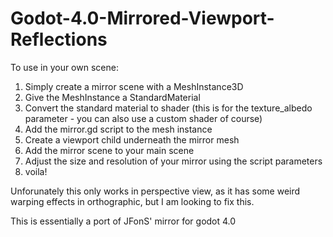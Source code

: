 # Godot-4.0-Mirrored-Viewport-Reflections

To use in your own scene: 

1. Simply create a mirror scene with a MeshInstance3D
2. Give the MeshInstance a StandardMaterial
3. Convert the standard material to shader (this is for the texture_albedo parameter - you can also use a custom shader of course)
4. Add the mirror.gd script to the mesh instance
5. Create a viewport child underneath the mirror mesh
6. Add the mirror scene to your main scene
7. Adjust the size and resolution of your mirror using the script parameters
8. voila!

Unforunately this only works in perspective view, as it has some weird warping effects in orthographic, but I am looking to fix this.

This is essentially a port of JFonS' mirror for godot 4.0
